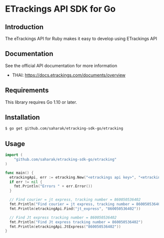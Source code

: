 # ETrackings API SDK for Go

## Introduction

The eTrackings API for Ruby makes it easy to develop using ETrackings API

## Documentation

See the official API documentation for more information

- THAI: https://docs.etrackings.com/documents/overview

## Requirements

This library requires Go 1.10 or later.


## Installation

```sh
$ go get github.com/saharak/etracking-sdk-go/etracking
```

## Usage

```go
import (
	"github.com/saharak/etracking-sdk-go/etracking"
)

func main() {
  etrackingApi, err := etracking.New("<etrackings api key>", "<etrackings key secret>")
  if err != nil {
    fmt.Println("Errors " + err.Error())
  }

  // Find courier = jt express, tracking number = 860050536402
  fmt.Println("Find courier = jt express, tracking number = 860050536402")
  fmt.Println(etrackingApi.Find("jt_express", "860050536402"))

  // Find Jt express tracking number = 860050536402
  fmt.Println("Find Jt express tracking number = 860050536402")
  fmt.Println(etrackingApi.JtExpress("860050536402"))
}
```